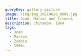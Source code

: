 ```yaml
---
queryKey: gallery-picture
image: /img/img_20210620_0009.jpg
title: Joan, Marion and friends
description: Chitambo, 1964
tags:
  - Joan
  - Marion
  - Zambia
  - 1960s
---
```

